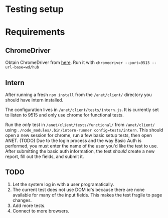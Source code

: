 # Testing setup

# Requirements

## ChromeDriver
Obtain ChromeDriver from [here](https://sites.google.com/a/chromium.org/chromedriver/). Run it with `chromedriver --port=9515 --url-base=wd/hub`

## Intern
After running a fresh `npm install` from the `/anet/client/` directory you should have intern installed.

The configuration lives in `/anet/client/tests/intern.js`. It is currently set to listen to 9515 and only use chrome for functional tests.

Run the _only_ test in `/anet/client/tests/functional/` from `/anet/client/` using `./node_modules/.bin/intern-runner config=tests/intern`. This should open a new session for chrome, run a few basic setup tests, then open ANET. (TODO) Due to the login process and the way Basic Auth is performed, you must enter the name of the user you'd like the test to use. After submitting the basic auth information, the test _should_ create a new report, fill out the fields, and submit it.

## TODO
1. Let the system log in with a user programatically.
2. The current test does not use DOM id's because there are none available for many of the input fields. This makes the test fragile to page changes.
3. Add more tests.
4. Connect to more browsers.
